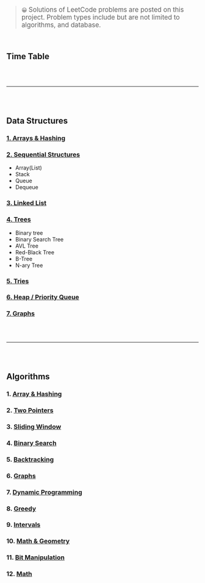 <br>

<!-- Introduce our project -->
> 😀 <span style="font-size:17px">Solutions of LeetCode problems are posted on this project. Problem types include but are not limited to algorithms, and database.</span>

<br>

## Time Table
<!-- DataStructures과 Algorithms이 작성되면 작성할 예정 --->


<br><br>
<hr>
<br><br>


## Data Structures

<!--
마크다운 파일 링크 형식

[링크이름](#링크할-파일-이름): 현재 파일 내의 헤더부분(#, ##, ###)으로 이동
[링크이름](./파일이름): 하위 폴더의 파일로 접근 가능 (외부 폴더 아님 주의)
[링크이름](../폴더이름/파일이름): 상위 폴더의 파일로 접근 가능

-->
### [1. Arrays & Hashing](./Arrays%20&%20Hashing/Arrays-&-Hashing.md)

<!--
공백이 있는 폴더/파일 링크할 때는 공백과 공백 사이에 '%20'을 넣어주면 됩니다.
ex) 'Arrays & Hashing' 폴더로 접근하려면, 'Arrays%20&%20Hashing'으로 작성합니다.
-->

### [2. Sequential Structures](./DataStructures/Stack.md) <!-- DataStructures/Stack.md 파일로 이동 -->
* Array(List)
* Stack
* Queue
* Dequeue
### [3. Linked List]()
### [4. Trees]()
* Binary tree
* Binary Search Tree
* AVL Tree
* Red-Black Tree
* B-Tree
* N-ary Tree
### [5. Tries]()

### [6. Heap / Priority Queue]()
### [7. Graphs]()

<br><br>
<hr>
<br><br>

## Algorithms

<!-- 
(hyebin comment: 추가 희망해요!)
### 1. Sort
* Insertion Sort
* Merge Sort
* Heap Sort
* AVL Sort
* Counting Sort, Radix Sort 
-->

### 1. [Array & Hashing]()
### 2. [Two Pointers]()
### 3. [Sliding Window]()
### 4. [Binary Search]()
### 5. [Backtracking]()
### 6. [Graphs]()
### 7. [Dynamic Programming]()
### 8. [Greedy]()
### 9. [Intervals]()
### 10. [Math & Geometry]()
### 11. [Bit Manipulation]()
### 12. [Math]()

<!--
👆 수정 가능
-->